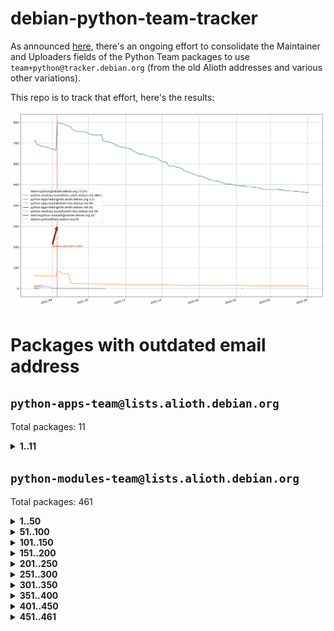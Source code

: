 # debian-python-team-tracker



As announced [here](https://lists.debian.org/debian-python/2021/08/msg00006.html), there's an ongoing effort to consolidate the Maintainer and Uploaders fields of the Python Team packages to use `team+python@tracker.debian.org` (from the old Alioth addresses and various other variations).



This repo is to track that effort, here's the results:



![Python team emails](images/python_team_emails.svg)


# Packages with outdated email address

## `python-apps-team@lists.alioth.debian.org`
Total packages: 11
<details>
<summary><b>1..11</b></summary>


| # | Package | Version |
| --- | --- | --- |
| 1 | [ctop](https://tracker.debian.org/ctop) | 1.0.0-2.1 |
| 2 | [db2twitter](https://tracker.debian.org/db2twitter) | 0.6-1.1 |
| 3 | [etm](https://tracker.debian.org/etm) | 3.2.30-1.1 |
| 4 | [freealchemist](https://tracker.debian.org/freealchemist) | 0.5-1.1 |
| 5 | [kanboard-cli](https://tracker.debian.org/kanboard-cli) | 0.0.2-1.1 |
| 6 | [lightyears](https://tracker.debian.org/lightyears) | 1.4-2 |
| 7 | [pipenv](https://tracker.debian.org/pipenv) | 11.9.0-1.1 |
| 8 | [pybik](https://tracker.debian.org/pybik) | 3.0-3.1 |
| 9 | [retweet](https://tracker.debian.org/retweet) | 0.10-1.1 |
| 10 | [sinntp](https://tracker.debian.org/sinntp) | 1.6-1.2 |
| 11 | [smem](https://tracker.debian.org/smem) | 1.5-1.1 |
</details>

## `python-modules-team@lists.alioth.debian.org`
Total packages: 461
<details>
<summary><b>1..50</b></summary>


| # | Package | Version |
| --- | --- | --- |
| 1 | [anorack](https://tracker.debian.org/anorack) | 0.2.7-1 |
| 2 | [anosql](https://tracker.debian.org/anosql) | 1.0.1-1 |
| 3 | [asn1crypto](https://tracker.debian.org/asn1crypto) | 1.4.0-1 |
| 4 | [astral](https://tracker.debian.org/astral) | 1.6.1-2 |
| 5 | [authres](https://tracker.debian.org/authres) | 1.2.0-2 |
| 6 | [automat](https://tracker.debian.org/automat) | 20.2.0-1 |
| 7 | [azure-cosmos-table-python](https://tracker.debian.org/azure-cosmos-table-python) | 1.0.5+git20191025-5 |
| 8 | [bdist-nsi](https://tracker.debian.org/bdist-nsi) | 0.1.5-2 |
| 9 | [bernhard](https://tracker.debian.org/bernhard) | 0.2.6-2 |
| 10 | [betamax](https://tracker.debian.org/betamax) | 0.8.1-2 |
| 11 | [bibtexparser](https://tracker.debian.org/bibtexparser) | 1.1.0+ds-3 |
| 12 | [binaryornot](https://tracker.debian.org/binaryornot) | 0.4.4+dfsg-4 |
| 13 | [bitstruct](https://tracker.debian.org/bitstruct) | 8.9.0-1 |
| 14 | [case](https://tracker.debian.org/case) | 1.5.3+dfsg-3 |
| 15 | [cerealizer](https://tracker.debian.org/cerealizer) | 0.8.1-3 |
| 16 | [chardet](https://tracker.debian.org/chardet) | 4.0.0-1 |
| 17 | [chargebee-python](https://tracker.debian.org/chargebee-python) | 1.6.6-1 |
| 18 | [codicefiscale](https://tracker.debian.org/codicefiscale) | 0.9+ds0-2 |
| 19 | [colorclass](https://tracker.debian.org/colorclass) | 2.2.0-2.2 |
| 20 | [colorspacious](https://tracker.debian.org/colorspacious) | 1.1.2-2 |
| 21 | [commonmark](https://tracker.debian.org/commonmark) | 0.9.1-3 |
| 22 | [constantly](https://tracker.debian.org/constantly) | 15.1.0-2 |
| 23 | [contextlib2](https://tracker.debian.org/contextlib2) | 0.6.0.post1-1 |
| 24 | [cookiecutter](https://tracker.debian.org/cookiecutter) | 1.7.3-1 |
| 25 | [coreapi](https://tracker.debian.org/coreapi) | 2.3.3-4 |
| 26 | [coreschema](https://tracker.debian.org/coreschema) | 0.0.4-3 |
| 27 | [cov-core](https://tracker.debian.org/cov-core) | 1.15.0-3 |
| 28 | [cppy](https://tracker.debian.org/cppy) | 1.1.0-2 |
| 29 | [cram](https://tracker.debian.org/cram) | 0.7-4 |
| 30 | [cssutils](https://tracker.debian.org/cssutils) | 1.0.2-3 |
| 31 | [d2to1](https://tracker.debian.org/d2to1) | 0.2.12-2 |
| 32 | [debiancontributors](https://tracker.debian.org/debiancontributors) | 0.7.8-2 |
| 33 | [devpi-common](https://tracker.debian.org/devpi-common) | 3.2.2-1.1 |
| 34 | [django-ajax-selects](https://tracker.debian.org/django-ajax-selects) | 1.7.0-3 |
| 35 | [django-bitfield](https://tracker.debian.org/django-bitfield) | 1.9.6-2 |
| 36 | [django-dirtyfields](https://tracker.debian.org/django-dirtyfields) | 1.3.1-2 |
| 37 | [django-environ](https://tracker.debian.org/django-environ) | 0.4.4-2 |
| 38 | [django-filter](https://tracker.debian.org/django-filter) | 2.4.0-1 |
| 39 | [django-hvad](https://tracker.debian.org/django-hvad) | 1.8.0-1.1 |
| 40 | [django-js-reverse](https://tracker.debian.org/django-js-reverse) | 0.7.3-1.1 |
| 41 | [django-macaddress](https://tracker.debian.org/django-macaddress) | 1.5.0-2 |
| 42 | [django-memoize](https://tracker.debian.org/django-memoize) | 2.2.0+dfsg-1 |
| 43 | [django-nose](https://tracker.debian.org/django-nose) | 1.4.6-2.1 |
| 44 | [django-notification](https://tracker.debian.org/django-notification) | 1.2.0-3 |
| 45 | [django-pagination](https://tracker.debian.org/django-pagination) | 1.0.7-4 |
| 46 | [django-paintstore](https://tracker.debian.org/django-paintstore) | 0.2-4 |
| 47 | [django-picklefield](https://tracker.debian.org/django-picklefield) | 3.0.1-1 |
| 48 | [django-pipeline](https://tracker.debian.org/django-pipeline) | 1.6.14-3 |
| 49 | [django-simple-redis-admin](https://tracker.debian.org/django-simple-redis-admin) | 1.4.0-2 |
| 50 | [django-stronghold](https://tracker.debian.org/django-stronghold) | 0.3.0+debian-2 |
</details>
<details>
<summary><b>51..100</b></summary>

| # | Package | Version |
| --- | --- | --- |
| 51 | [django-webpack-loader](https://tracker.debian.org/django-webpack-loader) | 0.6.0-2 |
| 52 | [django-wkhtmltopdf](https://tracker.debian.org/django-wkhtmltopdf) | 3.3.0-1 |
| 53 | [django-xmlrpc](https://tracker.debian.org/django-xmlrpc) | 0.1.8-2 |
| 54 | [djangorestframework-api-key](https://tracker.debian.org/djangorestframework-api-key) | 2.0.0-2 |
| 55 | [dkimpy](https://tracker.debian.org/dkimpy) | 1.0.5-1 |
| 56 | [dnsdiag](https://tracker.debian.org/dnsdiag) | 2.0.2-1 |
| 57 | [dockerpty](https://tracker.debian.org/dockerpty) | 0.4.1-2 |
| 58 | [drf-generators](https://tracker.debian.org/drf-generators) | 0.5.0-1 |
| 59 | [elasticsearch-curator](https://tracker.debian.org/elasticsearch-curator) | 5.8.1-1 |
| 60 | [enum34](https://tracker.debian.org/enum34) | 1.1.6-4 |
| 61 | [enzyme](https://tracker.debian.org/enzyme) | 0.4.1-2 |
| 62 | [exam](https://tracker.debian.org/exam) | 0.10.5-3 |
| 63 | [factory-boy](https://tracker.debian.org/factory-boy) | 2.11.1-3 |
| 64 | [faker](https://tracker.debian.org/faker) | 0.9.3-0.1 |
| 65 | [fakesleep](https://tracker.debian.org/fakesleep) | 0.1-2 |
| 66 | [fastchunking](https://tracker.debian.org/fastchunking) | 0.0.3-2 |
| 67 | [feedgenerator](https://tracker.debian.org/feedgenerator) | 1.9-2 |
| 68 | [flask-api](https://tracker.debian.org/flask-api) | 1.1+dfsg-1.1 |
| 69 | [flask-babelex](https://tracker.debian.org/flask-babelex) | 0.9.4-1 |
| 70 | [flask-bcrypt](https://tracker.debian.org/flask-bcrypt) | 0.7.1-2 |
| 71 | [flask-compress](https://tracker.debian.org/flask-compress) | 1.4.0-3 |
| 72 | [flask-gravatar](https://tracker.debian.org/flask-gravatar) | 0.4.2-2 |
| 73 | [flask-htmlmin](https://tracker.debian.org/flask-htmlmin) | 1.3.2-2 |
| 74 | [flask-ldapconn](https://tracker.debian.org/flask-ldapconn) | 0.7.2-1.1 |
| 75 | [flask-limiter](https://tracker.debian.org/flask-limiter) | 1.0.1-2 |
| 76 | [flask-mail](https://tracker.debian.org/flask-mail) | 0.9.1+dfsg1-1.1 |
| 77 | [flask-mongoengine](https://tracker.debian.org/flask-mongoengine) | 0.9.3-4 |
| 78 | [flask-multistatic](https://tracker.debian.org/flask-multistatic) | 1.0-2 |
| 79 | [flask-script](https://tracker.debian.org/flask-script) | 2.0.6-2 |
| 80 | [flask-silk](https://tracker.debian.org/flask-silk) | 0.2-18 |
| 81 | [flask-wtf](https://tracker.debian.org/flask-wtf) | 0.14.3-1 |
| 82 | [flufl.enum](https://tracker.debian.org/flufl.enum) | 4.1.1-3 |
| 83 | [flufl.i18n](https://tracker.debian.org/flufl.i18n) | 3.0.1-1 |
| 84 | [flufl.lock](https://tracker.debian.org/flufl.lock) | 5.0.1-1 |
| 85 | [flufl.password](https://tracker.debian.org/flufl.password) | 1.3-3 |
| 86 | [flufl.testing](https://tracker.debian.org/flufl.testing) | 0.7-2 |
| 87 | [gerritlib](https://tracker.debian.org/gerritlib) | 0.8.0-2 |
| 88 | [gmplot](https://tracker.debian.org/gmplot) | 1.2.0-2 |
| 89 | [gtextfsm](https://tracker.debian.org/gtextfsm) | 1.1.0-2 |
| 90 | [gtts](https://tracker.debian.org/gtts) | 2.0.3-1 |
| 91 | [gtts-token](https://tracker.debian.org/gtts-token) | 1.1.3-1 |
| 92 | [guzzle-sphinx-theme](https://tracker.debian.org/guzzle-sphinx-theme) | 0.7.11-5 |
| 93 | [hachoir](https://tracker.debian.org/hachoir) | 3.1.0+dfsg-3 |
| 94 | [haproxy-log-analysis](https://tracker.debian.org/haproxy-log-analysis) | 2.0~b0-2 |
| 95 | [heapdict](https://tracker.debian.org/heapdict) | 1.0.1-1 |
| 96 | [hiro](https://tracker.debian.org/hiro) | 0.5-2 |
| 97 | [hypothesis-auto](https://tracker.debian.org/hypothesis-auto) | 1.1.4-2 |
| 98 | [importmagic](https://tracker.debian.org/importmagic) | 0.1.7-2 |
| 99 | [inflection](https://tracker.debian.org/inflection) | 0.3.1-2 |
| 100 | [json-tricks](https://tracker.debian.org/json-tricks) | 3.11.0-2 |
</details>
<details>
<summary><b>101..150</b></summary>

| # | Package | Version |
| --- | --- | --- |
| 101 | [jsonhyperschema-codec](https://tracker.debian.org/jsonhyperschema-codec) | 1.0.3-2 |
| 102 | [jupyter-sphinx-theme](https://tracker.debian.org/jupyter-sphinx-theme) | 0.0.6+ds1-10 |
| 103 | [kitchen](https://tracker.debian.org/kitchen) | 1.2.6-2 |
| 104 | [kivy](https://tracker.debian.org/kivy) | 1.11.0-2 |
| 105 | [lazr.delegates](https://tracker.debian.org/lazr.delegates) | 2.0.3-2 |
| 106 | [lazr.smtptest](https://tracker.debian.org/lazr.smtptest) | 2.0.3-2 |
| 107 | [libthumbor](https://tracker.debian.org/libthumbor) | 1.3.3-2 |
| 108 | [logilab-constraint](https://tracker.debian.org/logilab-constraint) | 0.6.0-2 |
| 109 | [mako](https://tracker.debian.org/mako) | 1.1.3+ds1-2 |
| 110 | [manuel](https://tracker.debian.org/manuel) | 1.10.1-2 |
| 111 | [mercurial-extension-utils](https://tracker.debian.org/mercurial-extension-utils) | 1.5.1-3 |
| 112 | [mercurial-keyring](https://tracker.debian.org/mercurial-keyring) | 1.3.1-3 |
| 113 | [milksnake](https://tracker.debian.org/milksnake) | 0.1.5-1 |
| 114 | [mimerender](https://tracker.debian.org/mimerender) | 0.6.0-2 |
| 115 | [mmllib](https://tracker.debian.org/mmllib) | 0.3.0.post1-2 |
| 116 | [mockldap](https://tracker.debian.org/mockldap) | 0.3.0-4 |
| 117 | [modernize](https://tracker.debian.org/modernize) | 0.7-2 |
| 118 | [moksha.common](https://tracker.debian.org/moksha.common) | 1.2.5-4 |
| 119 | [mrtparse](https://tracker.debian.org/mrtparse) | 1.6-2 |
| 120 | [musicbrainzngs](https://tracker.debian.org/musicbrainzngs) | 0.7.1-2 |
| 121 | [mutagen](https://tracker.debian.org/mutagen) | 1.45.1-2 |
| 122 | [mwic](https://tracker.debian.org/mwic) | 0.7.8-1 |
| 123 | [mysql-connector-python](https://tracker.debian.org/mysql-connector-python) | 8.0.15-2 |
| 124 | [nb2plots](https://tracker.debian.org/nb2plots) | 0.6-2 |
| 125 | [netmiko](https://tracker.debian.org/netmiko) | 2.4.2-1 |
| 126 | [networkx](https://tracker.debian.org/networkx) | 2.5+ds-2 |
| 127 | [nose2](https://tracker.debian.org/nose2) | 0.9.2-1 |
| 128 | [nose2-cov](https://tracker.debian.org/nose2-cov) | 1.0a4-3 |
| 129 | [ntplib](https://tracker.debian.org/ntplib) | 0.3.3-2 |
| 130 | [numpy-stl](https://tracker.debian.org/numpy-stl) | 2.9.0-1 |
| 131 | [obsub](https://tracker.debian.org/obsub) | 0.2-4 |
| 132 | [okasha](https://tracker.debian.org/okasha) | 0.2.4-4 |
| 133 | [overpass](https://tracker.debian.org/overpass) | 0.7-1 |
| 134 | [pastescript](https://tracker.debian.org/pastescript) | 2.0.2-4 |
| 135 | [pep8](https://tracker.debian.org/pep8) | 1.7.1-9 |
| 136 | [pep8-naming](https://tracker.debian.org/pep8-naming) | 0.10.0-1 |
| 137 | [pg8000](https://tracker.debian.org/pg8000) | 1.10.6-2 |
| 138 | [pidcat](https://tracker.debian.org/pidcat) | 2.1.0-4 |
| 139 | [plastex](https://tracker.debian.org/plastex) | 2.1-2 |
| 140 | [portio](https://tracker.debian.org/portio) | 0.5-4 |
| 141 | [power](https://tracker.debian.org/power) | 1.4+dfsg-4 |
| 142 | [pprintpp](https://tracker.debian.org/pprintpp) | 0.4.0-2 |
| 143 | [preggy](https://tracker.debian.org/preggy) | 1.4.4-1 |
| 144 | [ptable](https://tracker.debian.org/ptable) | 0.9.2-2 |
| 145 | [py-radix](https://tracker.debian.org/py-radix) | 0.10.0-3 |
| 146 | [py3dns](https://tracker.debian.org/py3dns) | 3.2.1-1 |
| 147 | [pyasn1](https://tracker.debian.org/pyasn1) | 0.4.8-1 |
| 148 | [pybindgen](https://tracker.debian.org/pybindgen) | 0.20.0+dfsg1-2 |
| 149 | [pycallgraph](https://tracker.debian.org/pycallgraph) | 1.1.3-1.2 |
| 150 | [pycxx](https://tracker.debian.org/pycxx) | 7.1.4-0.2 |
</details>
<details>
<summary><b>151..200</b></summary>

| # | Package | Version |
| --- | --- | --- |
| 151 | [pydbus](https://tracker.debian.org/pydbus) | 0.6.0-4 |
| 152 | [pydenticon](https://tracker.debian.org/pydenticon) | 0.3.1-2 |
| 153 | [pydispatcher](https://tracker.debian.org/pydispatcher) | 2.0.5-2 |
| 154 | [pydle](https://tracker.debian.org/pydle) | 0.9.4-2 |
| 155 | [pyenchant](https://tracker.debian.org/pyenchant) | 3.2.0-1 |
| 156 | [pyfg](https://tracker.debian.org/pyfg) | 0.50-2 |
| 157 | [pyfiglet](https://tracker.debian.org/pyfiglet) | 0.8.0+dfsg-1 |
| 158 | [pyfribidi](https://tracker.debian.org/pyfribidi) | 0.12.0+repack-7 |
| 159 | [pygeoif](https://tracker.debian.org/pygeoif) | 0.7-2 |
| 160 | [pygtail](https://tracker.debian.org/pygtail) | 0.6.1-2 |
| 161 | [pygtkspellcheck](https://tracker.debian.org/pygtkspellcheck) | 4.0.5-2 |
| 162 | [pyinotify](https://tracker.debian.org/pyinotify) | 0.9.6-1.3 |
| 163 | [pyiosxr](https://tracker.debian.org/pyiosxr) | 0.52-1.1 |
| 164 | [pyjavaproperties](https://tracker.debian.org/pyjavaproperties) | 0.7-2 |
| 165 | [pyjokes](https://tracker.debian.org/pyjokes) | 0.5.0-3 |
| 166 | [pykcs11](https://tracker.debian.org/pykcs11) | 1.5.10-1 |
| 167 | [pylama](https://tracker.debian.org/pylama) | 7.4.3-3 |
| 168 | [pylibmc](https://tracker.debian.org/pylibmc) | 1.5.2-3 |
| 169 | [pylint-celery](https://tracker.debian.org/pylint-celery) | 0.3-5 |
| 170 | [pylint-common](https://tracker.debian.org/pylint-common) | 0.2.5-4 |
| 171 | [pylint-django](https://tracker.debian.org/pylint-django) | 2.0.13-1 |
| 172 | [pylint-flask](https://tracker.debian.org/pylint-flask) | 0.5-4 |
| 173 | [pymacs](https://tracker.debian.org/pymacs) | 0.25-3 |
| 174 | [pymodbus](https://tracker.debian.org/pymodbus) | 2.1.0+dfsg-2 |
| 175 | [pynag](https://tracker.debian.org/pynag) | 1.1.2+dfsg-2 |
| 176 | [pynliner](https://tracker.debian.org/pynliner) | 0.8.0-2 |
| 177 | [pyopengl](https://tracker.debian.org/pyopengl) | 3.1.5+dfsg-1 |
| 178 | [pyprind](https://tracker.debian.org/pyprind) | 2.11.2-2 |
| 179 | [pyquery](https://tracker.debian.org/pyquery) | 1.2.9-4 |
| 180 | [pyrad](https://tracker.debian.org/pyrad) | 2.1-2 |
| 181 | [pysimplesoap](https://tracker.debian.org/pysimplesoap) | 1.16.2-3 |
| 182 | [pysmi](https://tracker.debian.org/pysmi) | 0.3.2-2 |
| 183 | [pysodium](https://tracker.debian.org/pysodium) | 0.7.0-2 |
| 184 | [pyspf](https://tracker.debian.org/pyspf) | 2.0.14-2 |
| 185 | [pysrt](https://tracker.debian.org/pysrt) | 1.0.1-2 |
| 186 | [pyssim](https://tracker.debian.org/pyssim) | 0.2-2 |
| 187 | [pytaglib](https://tracker.debian.org/pytaglib) | 0.3.6+dfsg-2 |
| 188 | [pytds](https://tracker.debian.org/pytds) | 1.10.0-1 |
| 189 | [pytest-bdd](https://tracker.debian.org/pytest-bdd) | 3.2.1-1 |
| 190 | [pytest-cookies](https://tracker.debian.org/pytest-cookies) | 0.4.0-1 |
| 191 | [pytest-django](https://tracker.debian.org/pytest-django) | 3.5.1-1 |
| 192 | [pytest-expect](https://tracker.debian.org/pytest-expect) | 1.1.0-2 |
| 193 | [pytest-httpbin](https://tracker.debian.org/pytest-httpbin) | 1.0.0-2 |
| 194 | [pytest-runner](https://tracker.debian.org/pytest-runner) | 2.11.1-1.2 |
| 195 | [pytest-sugar](https://tracker.debian.org/pytest-sugar) | 0.9.4-1 |
| 196 | [pytest-tornado](https://tracker.debian.org/pytest-tornado) | 0.8.1-1 |
| 197 | [pytest-vcr](https://tracker.debian.org/pytest-vcr) | 1.0.2-2 |
| 198 | [python-activipy](https://tracker.debian.org/python-activipy) | 0.1-7 |
| 199 | [python-adal](https://tracker.debian.org/python-adal) | 1.2.2-1 |
| 200 | [python-aiohttp-session](https://tracker.debian.org/python-aiohttp-session) | 2.9.0-2 |
</details>
<details>
<summary><b>201..250</b></summary>

| # | Package | Version |
| --- | --- | --- |
| 201 | [python-aioinflux](https://tracker.debian.org/python-aioinflux) | 0.9.0-2 |
| 202 | [python-aiomeasures](https://tracker.debian.org/python-aiomeasures) | 0.5.14-3 |
| 203 | [python-amqplib](https://tracker.debian.org/python-amqplib) | 1.0.2-2 |
| 204 | [python-aptly](https://tracker.debian.org/python-aptly) | 0.12.10-2 |
| 205 | [python-args](https://tracker.debian.org/python-args) | 0.1.0-3 |
| 206 | [python-arpy](https://tracker.debian.org/python-arpy) | 1.1.1-4 |
| 207 | [python-astor](https://tracker.debian.org/python-astor) | 0.8.1-1 |
| 208 | [python-base58](https://tracker.debian.org/python-base58) | 1.0.3-1.1 |
| 209 | [python-bcdoc](https://tracker.debian.org/python-bcdoc) | 0.16.0-2 |
| 210 | [python-bitbucket-api](https://tracker.debian.org/python-bitbucket-api) | 0.5.0-3 |
| 211 | [python-box](https://tracker.debian.org/python-box) | 3.4.6-2 |
| 212 | [python-btrees](https://tracker.debian.org/python-btrees) | 4.3.1-2 |
| 213 | [python-cerberus](https://tracker.debian.org/python-cerberus) | 1.3.2-1 |
| 214 | [python-click-log](https://tracker.debian.org/python-click-log) | 0.2.1-2 |
| 215 | [python-clint](https://tracker.debian.org/python-clint) | 0.5.1-3 |
| 216 | [python-cluster](https://tracker.debian.org/python-cluster) | 1.3.3-3 |
| 217 | [python-coloredlogs](https://tracker.debian.org/python-coloredlogs) | 7.3-2 |
| 218 | [python-colour](https://tracker.debian.org/python-colour) | 0.1.5-2 |
| 219 | [python-consul](https://tracker.debian.org/python-consul) | 0.7.1-1.1 |
| 220 | [python-cookies](https://tracker.debian.org/python-cookies) | 2.2.1-3 |
| 221 | [python-cpuinfo](https://tracker.debian.org/python-cpuinfo) | 5.0.0-2 |
| 222 | [python-crcmod](https://tracker.debian.org/python-crcmod) | 1.7+dfsg-2 |
| 223 | [python-cs](https://tracker.debian.org/python-cs) | 2.7.1-1 |
| 224 | [python-dbfread](https://tracker.debian.org/python-dbfread) | 2.0.7-3 |
| 225 | [python-decorator](https://tracker.debian.org/python-decorator) | 4.4.2-2 |
| 226 | [python-demjson](https://tracker.debian.org/python-demjson) | 2.2.4-5 |
| 227 | [python-diaspy](https://tracker.debian.org/python-diaspy) | 0.6.0-2 |
| 228 | [python-dictobj](https://tracker.debian.org/python-dictobj) | 0.4-4 |
| 229 | [python-distutils-extra](https://tracker.debian.org/python-distutils-extra) | 2.45 |
| 230 | [python-django-casclient](https://tracker.debian.org/python-django-casclient) | 1.5.3-1 |
| 231 | [python-django-etcd-settings](https://tracker.debian.org/python-django-etcd-settings) | 0.1.13+dfsg-3 |
| 232 | [python-django-gravatar2](https://tracker.debian.org/python-django-gravatar2) | 1.4.4-2 |
| 233 | [python-django-jsonfield](https://tracker.debian.org/python-django-jsonfield) | 1.4.0-2 |
| 234 | [python-django-push-notifications](https://tracker.debian.org/python-django-push-notifications) | 1.4.1-1 |
| 235 | [python-django-simple-history](https://tracker.debian.org/python-django-simple-history) | 2.7.0-1.1 |
| 236 | [python-easywebdav](https://tracker.debian.org/python-easywebdav) | 1.2.0-8 |
| 237 | [python-envparse](https://tracker.debian.org/python-envparse) | 0.2.0-2 |
| 238 | [python-envs](https://tracker.debian.org/python-envs) | 1.2.6-1.1 |
| 239 | [python-epc](https://tracker.debian.org/python-epc) | 0.0.5-3 |
| 240 | [python-etcd](https://tracker.debian.org/python-etcd) | 0.4.5-2 |
| 241 | [python-ethtool](https://tracker.debian.org/python-ethtool) | 0.14-3 |
| 242 | [python-ewmh](https://tracker.debian.org/python-ewmh) | 0.1.6-2 |
| 243 | [python-exotel](https://tracker.debian.org/python-exotel) | 0.1.5-2 |
| 244 | [python-feather-format](https://tracker.debian.org/python-feather-format) | 0.3.1+dfsg1-4 |
| 245 | [python-flaky](https://tracker.debian.org/python-flaky) | 3.7.0-1 |
| 246 | [python-genty](https://tracker.debian.org/python-genty) | 1.3.2-1 |
| 247 | [python-geoip2](https://tracker.debian.org/python-geoip2) | 2.9.0+dfsg1-2 |
| 248 | [python-gflags](https://tracker.debian.org/python-gflags) | 1.5.1-7 |
| 249 | [python-glob2](https://tracker.debian.org/python-glob2) | 0.5-3 |
| 250 | [python-hashids](https://tracker.debian.org/python-hashids) | 1.3.1-1 |
</details>
<details>
<summary><b>251..300</b></summary>

| # | Package | Version |
| --- | --- | --- |
| 251 | [python-hidapi](https://tracker.debian.org/python-hidapi) | 0.9.0.post3-2 |
| 252 | [python-hiredis](https://tracker.debian.org/python-hiredis) | 1.0.1-1 |
| 253 | [python-hpilo](https://tracker.debian.org/python-hpilo) | 4.3-3 |
| 254 | [python-html2text](https://tracker.debian.org/python-html2text) | 2020.1.16-1 |
| 255 | [python-http-parser](https://tracker.debian.org/python-http-parser) | 0.9.0-1 |
| 256 | [python-httptools](https://tracker.debian.org/python-httptools) | 0.1.1-1 |
| 257 | [python-icalendar](https://tracker.debian.org/python-icalendar) | 4.0.3-4 |
| 258 | [python-iniparse](https://tracker.debian.org/python-iniparse) | 0.4-3 |
| 259 | [python-ipaddress](https://tracker.debian.org/python-ipaddress) | 1.0.23-1 |
| 260 | [python-ipfix](https://tracker.debian.org/python-ipfix) | 0.9.7-2 |
| 261 | [python-irodsclient](https://tracker.debian.org/python-irodsclient) | 0.8.1-2 |
| 262 | [python-isc-dhcp-leases](https://tracker.debian.org/python-isc-dhcp-leases) | 0.9.1-2 |
| 263 | [python-isoweek](https://tracker.debian.org/python-isoweek) | 1.3.3-3 |
| 264 | [python-jsonrpc](https://tracker.debian.org/python-jsonrpc) | 1.13.0-1 |
| 265 | [python-junit-xml](https://tracker.debian.org/python-junit-xml) | 1.9-1 |
| 266 | [python-kanboard](https://tracker.debian.org/python-kanboard) | 1.0.1-1.1 |
| 267 | [python-langdetect](https://tracker.debian.org/python-langdetect) | 1.0.7-4 |
| 268 | [python-ldap](https://tracker.debian.org/python-ldap) | 3.2.0-4 |
| 269 | [python-ldapdomaindump](https://tracker.debian.org/python-ldapdomaindump) | 0.9.3-1 |
| 270 | [python-libguess](https://tracker.debian.org/python-libguess) | 1.1-4 |
| 271 | [python-mailer](https://tracker.debian.org/python-mailer) | 0.8.1-4 |
| 272 | [python-mastodon](https://tracker.debian.org/python-mastodon) | 1.5.1-1 |
| 273 | [python-mccabe](https://tracker.debian.org/python-mccabe) | 0.6.1-3 |
| 274 | [python-measurement](https://tracker.debian.org/python-measurement) | 2.0.1-2 |
| 275 | [python-meld3](https://tracker.debian.org/python-meld3) | 1.0.2-3 |
| 276 | [python-mnemonic](https://tracker.debian.org/python-mnemonic) | 0.19-1 |
| 277 | [python-model-mommy](https://tracker.debian.org/python-model-mommy) | 1.6.0-2 |
| 278 | [python-morris](https://tracker.debian.org/python-morris) | 1.2-2 |
| 279 | [python-mpegdash](https://tracker.debian.org/python-mpegdash) | 0.2.0-1 |
| 280 | [python-multidict](https://tracker.debian.org/python-multidict) | 5.1.0-1 |
| 281 | [python-nine](https://tracker.debian.org/python-nine) | 1.1.0-1 |
| 282 | [python-noise](https://tracker.debian.org/python-noise) | 1.2.3-3 |
| 283 | [python-notify2](https://tracker.debian.org/python-notify2) | 0.3-4 |
| 284 | [python-ntlm-auth](https://tracker.debian.org/python-ntlm-auth) | 1.4.0-1 |
| 285 | [python-offtrac](https://tracker.debian.org/python-offtrac) | 0.1.0-2.1 |
| 286 | [python-opcua](https://tracker.debian.org/python-opcua) | 0.98.11-1 |
| 287 | [python-openid-cla](https://tracker.debian.org/python-openid-cla) | 1.2-2 |
| 288 | [python-openid-teams](https://tracker.debian.org/python-openid-teams) | 1.2-2 |
| 289 | [python-openidc-client](https://tracker.debian.org/python-openidc-client) | 0.6.0-1.1 |
| 290 | [python-opentimestamps](https://tracker.debian.org/python-opentimestamps) | 0.4.1-1 |
| 291 | [python-padme](https://tracker.debian.org/python-padme) | 1.1.1-3 |
| 292 | [python-pampy](https://tracker.debian.org/python-pampy) | 1.8.4-2 |
| 293 | [python-path-and-address](https://tracker.debian.org/python-path-and-address) | 2.0.1-2 |
| 294 | [python-pathtools](https://tracker.debian.org/python-pathtools) | 0.1.2-4 |
| 295 | [python-paypal](https://tracker.debian.org/python-paypal) | 1.2.5-3 |
| 296 | [python-peakutils](https://tracker.debian.org/python-peakutils) | 1.3.3+ds-2 |
| 297 | [python-pem](https://tracker.debian.org/python-pem) | 19.1.0-1 |
| 298 | [python-persistent](https://tracker.debian.org/python-persistent) | 4.6.4-0.2 |
| 299 | [python-pex](https://tracker.debian.org/python-pex) | 1.1.14-3.1 |
| 300 | [python-pgpdump](https://tracker.debian.org/python-pgpdump) | 1.5-2 |
</details>
<details>
<summary><b>301..350</b></summary>

| # | Package | Version |
| --- | --- | --- |
| 301 | [python-pgspecial](https://tracker.debian.org/python-pgspecial) | 1.11.10+dfsg1-1 |
| 302 | [python-phonenumbers](https://tracker.debian.org/python-phonenumbers) | 8.12.1-1 |
| 303 | [python-picklable-itertools](https://tracker.debian.org/python-picklable-itertools) | 0.1.1-3 |
| 304 | [python-plaster](https://tracker.debian.org/python-plaster) | 1.0-2 |
| 305 | [python-plaster-pastedeploy](https://tracker.debian.org/python-plaster-pastedeploy) | 0.5-3 |
| 306 | [python-prctl](https://tracker.debian.org/python-prctl) | 1.7-2 |
| 307 | [python-preshed](https://tracker.debian.org/python-preshed) | 3.0.2-1 |
| 308 | [python-pretend](https://tracker.debian.org/python-pretend) | 1.0.9-1 |
| 309 | [python-prettylog](https://tracker.debian.org/python-prettylog) | 0.1.0-2 |
| 310 | [python-priority](https://tracker.debian.org/python-priority) | 1.3.0-3 |
| 311 | [python-progressbar](https://tracker.debian.org/python-progressbar) | 2.5-2 |
| 312 | [python-pskc](https://tracker.debian.org/python-pskc) | 1.1-3 |
| 313 | [python-py-zipkin](https://tracker.debian.org/python-py-zipkin) | 0.15.0-1.1 |
| 314 | [python-pyasn1-modules](https://tracker.debian.org/python-pyasn1-modules) | 0.2.1-1 |
| 315 | [python-pyftpdlib](https://tracker.debian.org/python-pyftpdlib) | 1.5.4-2 |
| 316 | [python-pygerrit2](https://tracker.debian.org/python-pygerrit2) | 2.0.4-2 |
| 317 | [python-pypump](https://tracker.debian.org/python-pypump) | 0.7-3 |
| 318 | [python-pysnmp4-apps](https://tracker.debian.org/python-pysnmp4-apps) | 0.3.2-2.2 |
| 319 | [python-pysnmp4-mibs](https://tracker.debian.org/python-pysnmp4-mibs) | 0.1.3-3 |
| 320 | [python-pytest-benchmark](https://tracker.debian.org/python-pytest-benchmark) | 3.2.2-2 |
| 321 | [python-pyvmomi](https://tracker.debian.org/python-pyvmomi) | 6.7.1-3 |
| 322 | [python-rarfile](https://tracker.debian.org/python-rarfile) | 3.1-1 |
| 323 | [python-ratelimiter](https://tracker.debian.org/python-ratelimiter) | 1.2.0.post0-1 |
| 324 | [python-redisearch-py](https://tracker.debian.org/python-redisearch-py) | 1.0.0-1 |
| 325 | [python-releases](https://tracker.debian.org/python-releases) | 1.6.3-1 |
| 326 | [python-repoze.lru](https://tracker.debian.org/python-repoze.lru) | 0.7-2 |
| 327 | [python-repoze.sphinx.autointerface](https://tracker.debian.org/python-repoze.sphinx.autointerface) | 0.8-0.2 |
| 328 | [python-repoze.tm2](https://tracker.debian.org/python-repoze.tm2) | 2.0-2 |
| 329 | [python-requests-ntlm](https://tracker.debian.org/python-requests-ntlm) | 1.1.0-1.1 |
| 330 | [python-requirements-detector](https://tracker.debian.org/python-requirements-detector) | 0.6-2 |
| 331 | [python-restless](https://tracker.debian.org/python-restless) | 2.1.1-2 |
| 332 | [python-rpaths](https://tracker.debian.org/python-rpaths) | 0.13-1.1 |
| 333 | [python-rply](https://tracker.debian.org/python-rply) | 0.7.7-2 |
| 334 | [python-schedutils](https://tracker.debian.org/python-schedutils) | 0.6-2.1 |
| 335 | [python-schema](https://tracker.debian.org/python-schema) | 0.6.7-3 |
| 336 | [python-schroot](https://tracker.debian.org/python-schroot) | 0.4-4 |
| 337 | [python-scp](https://tracker.debian.org/python-scp) | 0.13.0-2 |
| 338 | [python-scripttest](https://tracker.debian.org/python-scripttest) | 1.3-3 |
| 339 | [python-scruffy](https://tracker.debian.org/python-scruffy) | 0.3.3-2 |
| 340 | [python-sdnotify](https://tracker.debian.org/python-sdnotify) | 0.3.1-2 |
| 341 | [python-serverfiles](https://tracker.debian.org/python-serverfiles) | 0.3.0-1 |
| 342 | [python-service-identity](https://tracker.debian.org/python-service-identity) | 18.1.0-6 |
| 343 | [python-sexpdata](https://tracker.debian.org/python-sexpdata) | 0.0.3-2 |
| 344 | [python-shade](https://tracker.debian.org/python-shade) | 1.30.0-3 |
| 345 | [python-shellescape](https://tracker.debian.org/python-shellescape) | 3.4.1-4 |
| 346 | [python-simpy](https://tracker.debian.org/python-simpy) | 2.3.1+dfsg-2 |
| 347 | [python-simpy3](https://tracker.debian.org/python-simpy3) | 3.0.11-2 |
| 348 | [python-slimmer](https://tracker.debian.org/python-slimmer) | 0.1.30-8 |
| 349 | [python-slugify](https://tracker.debian.org/python-slugify) | 4.0.0-1 |
| 350 | [python-smstrade](https://tracker.debian.org/python-smstrade) | 0.2.4-6 |
</details>
<details>
<summary><b>351..400</b></summary>

| # | Package | Version |
| --- | --- | --- |
| 351 | [python-socketpool](https://tracker.debian.org/python-socketpool) | 0.5.3-5 |
| 352 | [python-sphinx-issues](https://tracker.debian.org/python-sphinx-issues) | 1.2.0-2 |
| 353 | [python-spur](https://tracker.debian.org/python-spur) | 0.3.21-1 |
| 354 | [python-statsd](https://tracker.debian.org/python-statsd) | 3.3.0-2 |
| 355 | [python-stopit](https://tracker.debian.org/python-stopit) | 1.1.2-1 |
| 356 | [python-structlog](https://tracker.debian.org/python-structlog) | 20.1.0-1 |
| 357 | [python-sunlight](https://tracker.debian.org/python-sunlight) | 1.1.5-3 |
| 358 | [python-suntime](https://tracker.debian.org/python-suntime) | 1.2.5-2 |
| 359 | [python-tempita](https://tracker.debian.org/python-tempita) | 0.5.2-6 |
| 360 | [python-test-server](https://tracker.debian.org/python-test-server) | 0.0.27-2 |
| 361 | [python-testing.common.database](https://tracker.debian.org/python-testing.common.database) | 2.0.0-2 |
| 362 | [python-testing.mysqld](https://tracker.debian.org/python-testing.mysqld) | 1.4.0-4 |
| 363 | [python-testing.postgresql](https://tracker.debian.org/python-testing.postgresql) | 1.3.0-2 |
| 364 | [python-thriftpy](https://tracker.debian.org/python-thriftpy) | 0.3.9+ds1-1 |
| 365 | [python-tinycss](https://tracker.debian.org/python-tinycss) | 0.4-3 |
| 366 | [python-tktreectrl](https://tracker.debian.org/python-tktreectrl) | 2.0.2-3 |
| 367 | [python-translationstring](https://tracker.debian.org/python-translationstring) | 1.4-1 |
| 368 | [python-twitter](https://tracker.debian.org/python-twitter) | 3.3-2 |
| 369 | [python-typeguard](https://tracker.debian.org/python-typeguard) | 2.2.2-1.1 |
| 370 | [python-udatetime](https://tracker.debian.org/python-udatetime) | 0.0.16-4 |
| 371 | [python-unicodecsv](https://tracker.debian.org/python-unicodecsv) | 0.14.1-2 |
| 372 | [python-urlobject](https://tracker.debian.org/python-urlobject) | 2.4.3-3 |
| 373 | [python-urwidtrees](https://tracker.debian.org/python-urwidtrees) | 1.0.3.dev0-1 |
| 374 | [python-utils](https://tracker.debian.org/python-utils) | 2.3.0-2 |
| 375 | [python-vagrant](https://tracker.debian.org/python-vagrant) | 0.5.15-3 |
| 376 | [python-venusian](https://tracker.debian.org/python-venusian) | 3.0.0-1 |
| 377 | [python-vobject](https://tracker.debian.org/python-vobject) | 0.9.6.1-0.2 |
| 378 | [python-webob](https://tracker.debian.org/python-webob) | 1:1.8.6-1.1 |
| 379 | [python-wget](https://tracker.debian.org/python-wget) | 3.2-3 |
| 380 | [python-wheezy.template](https://tracker.debian.org/python-wheezy.template) | 0.1.167-2 |
| 381 | [python-whoosh](https://tracker.debian.org/python-whoosh) | 2.7.4+git6-g9134ad92-5 |
| 382 | [python-wither](https://tracker.debian.org/python-wither) | 1.1-2 |
| 383 | [python-wsgilog](https://tracker.debian.org/python-wsgilog) | 0.3.1-3 |
| 384 | [python-yaswfp](https://tracker.debian.org/python-yaswfp) | 0.9.3-1.1 |
| 385 | [python-zc.customdoctests](https://tracker.debian.org/python-zc.customdoctests) | 1.0.1-2 |
| 386 | [python-zipp](https://tracker.debian.org/python-zipp) | 1.0.0-3 |
| 387 | [python-zxcvbn](https://tracker.debian.org/python-zxcvbn) | 4.4.28-2 |
| 388 | [python3-proselint](https://tracker.debian.org/python3-proselint) | 0.10.2-2 |
| 389 | [pythondialog](https://tracker.debian.org/pythondialog) | 3.5.1-1 |
| 390 | [pytoml](https://tracker.debian.org/pytoml) | 0.1.21-1 |
| 391 | [pyuca](https://tracker.debian.org/pyuca) | 1.2-2 |
| 392 | [pyutilib](https://tracker.debian.org/pyutilib) | 5.8.0-1 |
| 393 | [pywavelets](https://tracker.debian.org/pywavelets) | 1.1.1-1 |
| 394 | [pywinrm](https://tracker.debian.org/pywinrm) | 0.3.0-2 |
| 395 | [quark-sphinx-theme](https://tracker.debian.org/quark-sphinx-theme) | 0.5.1-2 |
| 396 | [recommonmark](https://tracker.debian.org/recommonmark) | 0.6.0+ds-1 |
| 397 | [redis-py-cluster](https://tracker.debian.org/redis-py-cluster) | 2.0.0-1 |
| 398 | [reparser](https://tracker.debian.org/reparser) | 1.4.3-1 |
| 399 | [requests-aws](https://tracker.debian.org/requests-aws) | 0.1.5-2 |
| 400 | [ripe-atlas-cousteau](https://tracker.debian.org/ripe-atlas-cousteau) | 1.4.2-3 |
</details>
<details>
<summary><b>401..450</b></summary>

| # | Package | Version |
| --- | --- | --- |
| 401 | [ripe-atlas-sagan](https://tracker.debian.org/ripe-atlas-sagan) | 1.2.2-2 |
| 402 | [robot-detection](https://tracker.debian.org/robot-detection) | 0.4.0-2 |
| 403 | [routes](https://tracker.debian.org/routes) | 2.5.1-1 |
| 404 | [sgmllib3k](https://tracker.debian.org/sgmllib3k) | 1.0.0-3 |
| 405 | [simplegeneric](https://tracker.debian.org/simplegeneric) | 0.8.1-3 |
| 406 | [singledispatch](https://tracker.debian.org/singledispatch) | 3.4.0.3-3 |
| 407 | [sireader](https://tracker.debian.org/sireader) | 1.1.1-2 |
| 408 | [sleekxmpp](https://tracker.debian.org/sleekxmpp) | 1.3.3-6 |
| 409 | [slimit](https://tracker.debian.org/slimit) | 0.8.1-4 |
| 410 | [smartypants](https://tracker.debian.org/smartypants) | 2.0.0-2 |
| 411 | [sortedcontainers](https://tracker.debian.org/sortedcontainers) | 2.1.0-2 |
| 412 | [speaklater](https://tracker.debian.org/speaklater) | 1.3-5 |
| 413 | [sphinx](https://tracker.debian.org/sphinx) | 1.8.5-2 |
| 414 | [sphinx](https://tracker.debian.org/sphinx) | 1.8.5-3 |
| 415 | [sphinx](https://tracker.debian.org/sphinx) | 1.8.5-4 |
| 416 | [sphinx](https://tracker.debian.org/sphinx) | 1.8.5-5 |
| 417 | [sphinx](https://tracker.debian.org/sphinx) | 2.4.3-2 |
| 418 | [sphinx](https://tracker.debian.org/sphinx) | 2.4.3-4 |
| 419 | [sphinx-autorun](https://tracker.debian.org/sphinx-autorun) | 1.1.0-3.1 |
| 420 | [sphinx-celery](https://tracker.debian.org/sphinx-celery) | 2.0.0-1 |
| 421 | [sphinx-intl](https://tracker.debian.org/sphinx-intl) | 2.0.1-2 |
| 422 | [sphinxcontrib-devhelp](https://tracker.debian.org/sphinxcontrib-devhelp) | 1.0.2-2 |
| 423 | [sphinxcontrib-doxylink](https://tracker.debian.org/sphinxcontrib-doxylink) | 1.5-1 |
| 424 | [sphinxcontrib-log-cabinet](https://tracker.debian.org/sphinxcontrib-log-cabinet) | 1.0.1-2 |
| 425 | [sphinxcontrib-qthelp](https://tracker.debian.org/sphinxcontrib-qthelp) | 1.0.3-2 |
| 426 | [sphinxcontrib-rubydomain](https://tracker.debian.org/sphinxcontrib-rubydomain) | 0.1~dev-20100804-2 |
| 427 | [sphinxcontrib-websupport](https://tracker.debian.org/sphinxcontrib-websupport) | 1.2.4-1 |
| 428 | [sphinxtesters](https://tracker.debian.org/sphinxtesters) | 0.2.3-1 |
| 429 | [sshpubkeys](https://tracker.debian.org/sshpubkeys) | 3.1.0-2.1 |
| 430 | [sshtunnel](https://tracker.debian.org/sshtunnel) | 0.1.4-2 |
| 431 | [stardicter](https://tracker.debian.org/stardicter) | 1.2-1 |
| 432 | [straight.plugin](https://tracker.debian.org/straight.plugin) | 1.4.1-3 |
| 433 | [stsci.distutils](https://tracker.debian.org/stsci.distutils) | 0.3.7-5 |
| 434 | [tagpy](https://tracker.debian.org/tagpy) | 2013.1-7 |
| 435 | [terminaltables](https://tracker.debian.org/terminaltables) | 3.1.0-3 |
| 436 | [texext](https://tracker.debian.org/texext) | 0.6.6-2 |
| 437 | [tinydb](https://tracker.debian.org/tinydb) | 3.15.2-2 |
| 438 | [translation-finder](https://tracker.debian.org/translation-finder) | 1.0-1 |
| 439 | [transmissionrpc](https://tracker.debian.org/transmissionrpc) | 0.11-4 |
| 440 | [txws](https://tracker.debian.org/txws) | 0.9.1-4 |
| 441 | [txzmq](https://tracker.debian.org/txzmq) | 0.8.0-2 |
| 442 | [typogrify](https://tracker.debian.org/typogrify) | 1:2.0.7-2 |
| 443 | [u-msgpack-python](https://tracker.debian.org/u-msgpack-python) | 2.3.0-2 |
| 444 | [utidylib](https://tracker.debian.org/utidylib) | 0.5-3 |
| 445 | [vim-autopep8](https://tracker.debian.org/vim-autopep8) | 1.2.0-2 |
| 446 | [vsts-cd-manager](https://tracker.debian.org/vsts-cd-manager) | 1.0.2-3 |
| 447 | [wchartype](https://tracker.debian.org/wchartype) | 0.1-2 |
| 448 | [webpy](https://tracker.debian.org/webpy) | 1:0.61-1 |
| 449 | [whichcraft](https://tracker.debian.org/whichcraft) | 0.4.1-2 |
| 450 | [wikitrans](https://tracker.debian.org/wikitrans) | 1.3-1 |
</details>
<details>
<summary><b>451..461</b></summary>

| # | Package | Version |
| --- | --- | --- |
| 451 | [willow](https://tracker.debian.org/willow) | 1.4-1 |
| 452 | [wlc](https://tracker.debian.org/wlc) | 1.2-1 |
| 453 | [wokkel](https://tracker.debian.org/wokkel) | 18.0.0-3.1 |
| 454 | [wsgiproxy2](https://tracker.debian.org/wsgiproxy2) | 0.4.5-1.1 |
| 455 | [wtf-peewee](https://tracker.debian.org/wtf-peewee) | 3.0.0+dfsg-2 |
| 456 | [wtforms](https://tracker.debian.org/wtforms) | 2.2.1-2 |
| 457 | [xhtml2pdf](https://tracker.debian.org/xhtml2pdf) | 0.2.4-1 |
| 458 | [xlwt](https://tracker.debian.org/xlwt) | 1.3.0-3 |
| 459 | [zc.lockfile](https://tracker.debian.org/zc.lockfile) | 2.0-1 |
| 460 | [zict](https://tracker.debian.org/zict) | 2.0.0-1 |
| 461 | [zope.deprecation](https://tracker.debian.org/zope.deprecation) | 4.4.0-4 |
</details>
